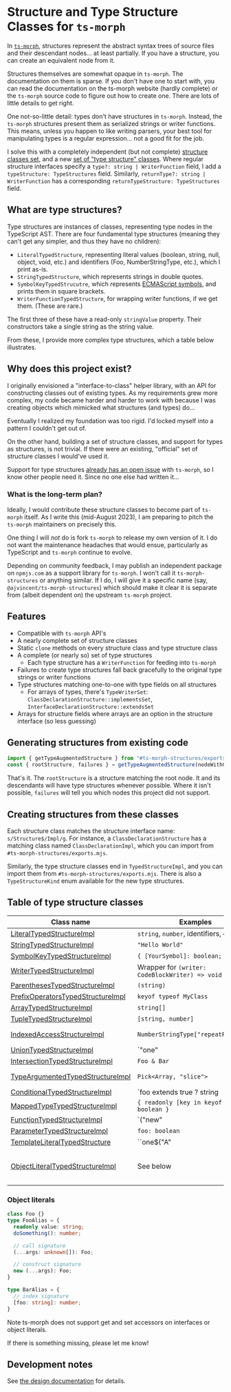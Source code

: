 # Structure and Type Structure Classes for `ts-morph`

In [`ts-morph`](https://ts-morph.com), structures represent the abstract syntax trees of source files and their descendant nodes... at least partially.  If you have a structure, you can create an equivalent node from it.

Structures themselves are somewhat opaque in `ts-morph`.  The documentation on them is sparse.  If you don't have one to start with, you can read the documentation on the ts-morph website (hardly complete) or the `ts-morph` source code to figure out how to create one.  There are lots of little details to get right.

One not-so-little detail: types don't have structures in `ts-morph`.  Instead, the `ts-morph` structures present them as serialized strings or writer functions.  This means, unless you happen to like writing parsers, your best tool for manipulating types is a regular expression...  not a good fit for the job.

I solve this with a completely independent (but not complete) [structure classes set](./source/structures/), and a new [set of "type structure" classes](./source/typeStructures/).  Where regular structure interfaces specify a `type?: string | WriterFunction` field, I add a `typeStructure: TypeStructures` field.  Similarly, `returnType?: string | WriterFunction` has a corresponding `returnTypeStructure: TypeStructures` field.

## What are type structures?

Type structures are instances of classes, representing type nodes in the TypeScript AST.  There are four fundamental type structures (meaning they can't get any simpler, and thus they have no children):

- `LiteralTypedStructure`, representing literal values (boolean, string, null, object, void, etc.) and identifiers (Foo, NumberStringType, etc.), which I print as-is.
- `StringTypedStructure`, which represents strings in double quotes.
- `SymbolKeyTypedStrucutre`, which represents [ECMAScript symbols](https://developer.mozilla.org/en-US/docs/Web/JavaScript/Reference/Global_Objects/Symbol), and prints them in square brackets.
- `WriterFunctionTypedStructure`, for wrapping writer functions, if we get them.  (These are rare.)

The first three of these have a read-only `stringValue` property.  Their constructors take a single string as the string value.

From these, I provide more complex type structures, which a table below illustrates.

## Why does this project exist?

I originally envisioned a "interface-to-class" helper library, with an API for constructing classes out of existing types.  As my requirements grew more complex, my code became harder and harder to work with because I was creating objects which mimicked what structures (and types) do...

Eventually I realized my foundation was too rigid.  I'd locked myself into a pattern I couldn't get out of.

On the other hand, building a set of structure classes, and support for types as structures, is not trivial.  If there were an existing, "official" set of structure classes I would've used it.

Support for type structures [already has an open issue](https://github.com/dsherret/ts-morph/issues/683) with `ts-morph`, so I know other people need it.  Since no one else had written it...

### What is the long-term plan?

Ideally, I would contribute these structure classes to become part of `ts-morph` itself.  As I write this (mid-August 2023), I am preparing to pitch the `ts-morph` maintainers on precisely this.

One thing I will _not_ do is fork `ts-morph` to release my own version of it.  I do not want the maintenance headaches that would ensue, particularly as TypeScript and `ts-morph` continue to evolve.

Depending on community feedback, I may publish an independent package on `npmjs.com` as a support library for `ts-morph`.  I won't call it `ts-morph-structures` or anything similar.  If I do, I will give it a specific name (say, `@ajvincent/ts-morph-structures`) which should make it clear it is separate from (albeit dependent on) the upstream `ts-morph` project.

## Features

- Compatible with `ts-morph` API's
- A nearly complete set of structure classes
- Static `clone` methods on every structure class and type structure class
- A complete (or nearly so) set of type structures
  - Each type structure has a `WriterFunction` for feeding into `ts-morph`
- Failures to create type structures fall back gracefully to the original type strings or writer functions
- Type structures matching one-to-one with type fields on all structures
  - For arrays of types, there's `TypeWriterSet`: `ClassDeclarationStructure::implementsSet`, `InterfaceDeclarationStructure::extendsSet`
- Arrays for structure fields where arrays are an option in the structure interface (so less guessing)

## Generating structures from existing code

```typescript
import { getTypeAugmentedStructure } from "#ts-morph-structures/exports.mts"
const { rootStructure, failures } = getTypeAugmentedStructure(nodeWithGetStructures);
```

That's it.  The `rootStructure` is a structure matching the root node.  It and its descendants will have type structures whenever possible.  Where it isn't possible, `failures` will tell you which nodes this project did not support.

## Creating structures from these classes

Each structure class matches the structure interface name: `s/Structure$/Impl/g`.  For instance, a `ClassDeclarationStructure` has a matching class named `ClassDeclarationImpl`, which you can import from `#ts-morph-structures/exports.mjs`.

Similarly, the type structure classes end in `TypedStructureImpl`, and you can import them from `#ts-morph-structures/exports.mjs`.  There is also a `TypeStructureKind` enum available for the new type structures.

## Table of type structure classes

| Class name | Examples | Key properties |
|------------|----------|----------------|
| [LiteralTypedStructureImpl](./source/typeStructures/LiteralTypedStructureImpl.mts) | `string`, `number`, identifiers, etc. | stringValue |
| [StringTypedStructureImpl](./source/typeStructures/StringTypedStructureImpl.mts)  | `"Hello World"` | stringValue |
| [SymbolKeyTypedStructureImpl](./source/typeStructures/SymbolKeyTypedStructureImpl.mts) | `{ [YourSymbol]: boolean; }` | stringValue |
| [WriterTypedStructureImpl](./source/typeStructures/WriterTypedStructureImpl.mts) | Wrapper for `(writer: CodeBlockWriter) => void` | writerFunction |
| [ParenthesesTypedStructureImpl](./source/typeStructures/ParenthesesTypedStructureImpl.mts) | `(string)` | childType |
| [PrefixOperatorsTypedStructureImpl](./source/typeStructures/PrefixOperatorsTypedStructureImpl.mts) | `keyof typeof MyClass` | operators, childType |
| [ArrayTypedStructureImpl](./source/typeStructures/ArrayTypedStructureImpl.mts) | `string[]` | objectType |
| [TupleTypedStructureImpl](./source/typeStructures/TupleTypedStructureImpl.mts) | `[string, number]` | elements |
| [IndexedAccessStructureImpl](./source/typeStructures/IndexedAccessTypedStructureImpl.mts) | `NumberStringType["repeatForward"]` | objectType, indexType |
| [UnionTypedStructureImpl](./source/typeStructures/UnionTypedStructureImpl.mts) | `"one" | "two" | "three"` | elements |
| [IntersectionTypedStructureImpl](./source/typeStructures/IntersectionTypedStructureImpl.mts) | `Foo & Bar` | elements |
| [TypeArgumentedTypedStructureImpl](./source/typeStructures/TypeArgumentedTypedStructureImpl.mts) | `Pick<Array, "slice">` | objectType, elements |
| [ConditionalTypedStructureImpl](./source/typeStructures/ConditionalTypedStructureImpl.mts) | `foo extends true ? string | never` | checkType, extendsType, trueType, falseType |
| [MappedTypeTypedStructureImpl](./source/typeStructures/MappedTypeTypedStructureImpl.mts) | `{ readonly [key in keyof Foo]: boolean }` | parameter, type |
| [FunctionTypedStructureImpl](./source/typeStructures/FunctionTypedStructureImpl.mts) | `("new" | "get" | "set" | "") name<typeParameters>(parameters, ...restParameter) ("=>" | ":" ) returnType` | name, typeParameters, parameters, restParameter, returnType, writerStyle |
| [ParameterTypedStructureImpl](./source/typeStructures/ParameterTypedStructureImpl.mts) | `foo: boolean` | name, typeStructure |
| [TemplateLiteralTypedStructure](./source/typeStructures/TemplateLiteralTypedStructureImpl.mts) | &#x60;`one${"A" | "B"}two${"C" | "D"}three`&#x60; | elements |
| [ObjectLiteralTypedStructureImpl](./source/typeStructures/ObjectLiteralTypedStructureImpl.mts) | See below | callSignatures, constructSignatures, indexSignatures, methods, properties |

### Object literals

```typescript
class Foo {}
type FooAlias = {
  readonly value: string;
  doSomething(): number;

  // call signature
  (...args: unknown[]): Foo;

  // construct signature
  new (...args): Foo;
}

type BarAlias = {
  // index signature
  [foo: string]: number;
}
```

Note ts-morph does not support get and set accessors on interfaces or object literals.

If there is something missing, please let me know!

## Development notes

See [the design documentation](./DESIGN.md) for details.
